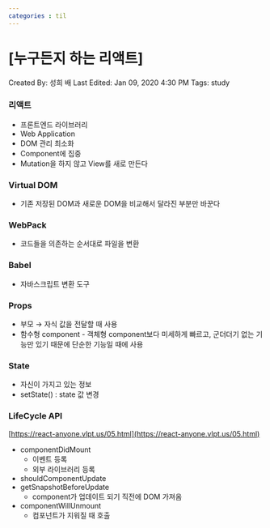 ```yaml
---
categories : til
---
```


# [누구든지 하는 리액트]

Created By: 성희 배
Last Edited: Jan 09, 2020 4:30 PM
Tags: study

### 리액트

- 프론트엔드 라이브러리
- Web Application
- DOM 관리 최소화
- Component에 집중
- Mutation을 하지 않고 View를 새로 만든다

### Virtual DOM

- 기존 저장된 DOM과 새로운 DOM을 비교해서 달라진 부분만 바꾼다

### WebPack

- 코드들을 의존하는 순서대로 파일을 변환

### Babel

- 자바스크립트 변환 도구

### Props

- 부모 → 자식 값을 전달할 때 사용
- 함수형 component - 객체형 component보다 미세하게 빠르고, 군더더기 없는 기능만 있기 때문에 단순한 기능일 때에 사용

### State

- 자신이 가지고 있는 정보
- setState() : state 값 변경

### LifeCycle API

[https://react-anyone.vlpt.us/05.html](https://react-anyone.vlpt.us/05.html)

- componentDidMount
    - 이벤트 등록
    - 외부 라이브러리 등록
- shouldComponentUpdate
- getSnapshotBeforeUpdate
    - component가 업데이트 되기 직전에 DOM 가져옴
- componentWillUnmount
    - 컴포넌트가 지워질 때 호출
